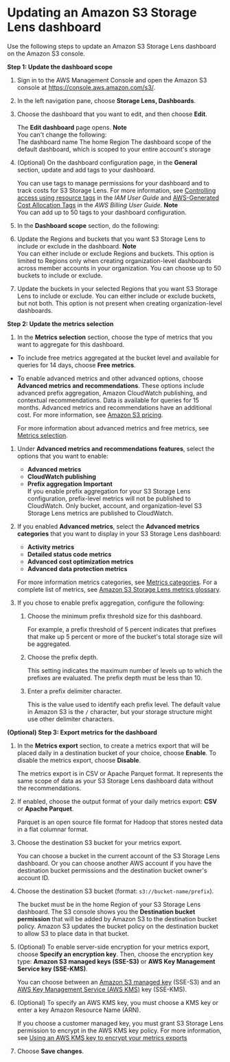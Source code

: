 # Updating an Amazon S3 Storage Lens dashboard<a name="storage_lens_console_editing"></a>

Use the following steps to update an Amazon S3 Storage Lens dashboard on the Amazon S3 console\.

**Step 1: Update the dashboard scope**

1. Sign in to the AWS Management Console and open the Amazon S3 console at [https://console\.aws\.amazon\.com/s3/](https://console.aws.amazon.com/s3/)\.

1. In the left navigation pane, choose **Storage Lens, Dashboards**\.

1. Choose the dashboard that you want to edit, and then choose **Edit**\.

   The **Edit dashboard** page opens\.
**Note**  
You can't change the following:  
The dashboard name 
The home Region
The dashboard scope of the default dashboard, which is scoped to your entire account's storage

1. \(Optional\) On the dashboard configuration page, in the **General** section, update and add tags to your dashboard\.

   You can use tags to manage permissions for your dashboard and to track costs for S3 Storage Lens\. For more information, see [Controlling access using resource tags](https://docs.aws.amazon.com/IAM/latest/UserGuide/access_tags.html) in the *IAM User Guide* and [AWS\-Generated Cost Allocation Tags](https://docs.aws.amazon.com/awsaccountbilling/latest/aboutv2/aws-tags.html) in the *AWS Billing User Guide*\.
**Note**  
You can add up to 50 tags to your dashboard configuration\.

1.  In the **Dashboard scope** section, do the following:

   1. Update the Regions and buckets that you want S3 Storage Lens to include or exclude in the dashboard\. 
**Note**  
You can either include or exclude Regions and buckets\. This option is limited to Regions only when creating organization\-level dashboards across member accounts in your organization\. 
You can choose up to 50 buckets to include or exclude\.

   1. Update the buckets in your selected Regions that you want S3 Storage Lens to include or exclude\. You can either include or exclude buckets, but not both\. This option is not present when creating organization\-level dashboards\.

**Step 2: Update the metrics selection**

1.  In the **Metrics selection** section, choose the type of metrics that you want to aggregate for this dashboard\.
   + To include free metrics aggregated at the bucket level and available for queries for 14 days, choose **Free metrics**\.
   + To enable advanced metrics and other advanced options, choose **Advanced metrics and recommendations**\. These options include advanced prefix aggregation, Amazon CloudWatch publishing, and contextual recommendations\. Data is available for queries for 15 months\. Advanced metrics and recommendations have an additional cost\. For more information, see [ Amazon S3 pricing](http://aws.amazon.com/s3/pricing/)\. 

     For more information about advanced metrics and free metrics, see [Metrics selection](storage_lens_basics_metrics_recommendations.md#storage_lens_basics_metrics_selection)\.

1. Under **Advanced metrics and recommendations features**, select the options that you want to enable:
   + **Advanced metrics** 
   + **CloudWatch publishing**
   + **Prefix aggregation**
**Important**  
If you enable prefix aggregation for your S3 Storage Lens configuration, prefix\-level metrics will not be published to CloudWatch\. Only bucket, account, and organization\-level S3 Storage Lens metrics are published to CloudWatch\.

1. If you enabled **Advanced metrics**, select the **Advanced metrics categories** that you want to display in your S3 Storage Lens dashboard:
   + **Activity metrics**
   + **Detailed status code metrics**
   + **Advanced cost optimization metrics**
   + **Advanced data protection metrics**

   For more information metrics categories, see [Metrics categories](storage_lens_basics_metrics_recommendations.md#storage_lens_basics_metrics_types)\. For a complete list of metrics, see [Amazon S3 Storage Lens metrics glossary](storage_lens_metrics_glossary.md)\.

1. If you chose to enable prefix aggregation, configure the following:

   1. Choose the minimum prefix threshold size for this dashboard\. 

      For example, a prefix threshold of 5 percent indicates that prefixes that make up 5 percent or more of the bucket's total storage size will be aggregated\. 

   1. Choose the prefix depth\. 

      This setting indicates the maximum number of levels up to which the prefixes are evaluated\. The prefix depth must be less than 10\. 

   1. Enter a prefix delimiter character\. 

      This is the value used to identify each prefix level\. The default value in Amazon S3 is the `/` character, but your storage structure might use other delimiter characters\.

**\(Optional\) Step 3: Export metrics for the dashboard**

1. In the **Metrics export** section, to create a metrics export that will be placed daily in a destination bucket of your choice, choose **Enable**\. To disable the metrics export, choose **Disable**\.

   The metrics export is in CSV or Apache Parquet format\. It represents the same scope of data as your S3 Storage Lens dashboard data without the recommendations\.

1. If enabled, choose the output format of your daily metrics export: **CSV** or **Apache Parquet**\. 

   Parquet is an open source file format for Hadoop that stores nested data in a flat columnar format\.

1. Choose the destination S3 bucket for your metrics export\. 

   You can choose a bucket in the current account of the S3 Storage Lens dashboard\. Or you can choose another AWS account if you have the destination bucket permissions and the destination bucket owner's account ID\.

1. Choose the destination S3 bucket \(format: `s3://bucket-name/prefix`\)\. 

   The bucket must be in the home Region of your S3 Storage Lens dashboard\. The S3 console shows you the **Destination bucket permission** that will be added by Amazon S3 to the destination bucket policy\. Amazon S3 updates the bucket policy on the destination bucket to allow S3 to place data in that bucket\. 

1. \(Optional\) To enable server\-side encryption for your metrics export, choose **Specify an encryption key**\. Then, choose the encryption key type: **Amazon S3 managed keys \(SSE\-S3\)** or **AWS Key Management Service key \(SSE\-KMS\)**\. 

   You can choose between an [Amazon S3 managed key](https://docs.aws.amazon.com/AmazonS3/latest/userguide/UsingServerSideEncryption.html) \(SSE\-S3\) and an [AWS Key Management Service \(AWS KMS\)](https://docs.aws.amazon.com/AmazonS3/latest/userguide/UsingKMSEncryption.html) key \(SSE\-KMS\)\.

1. \(Optional\) To specify an AWS KMS key, you must choose a KMS key or enter a key Amazon Resource Name \(ARN\)\.

   If you choose a customer managed key, you must grant S3 Storage Lens permission to encrypt in the AWS KMS key policy\. For more information, see [Using an AWS KMS key to encrypt your metrics exports](storage_lens_encrypt_permissions.md)

1. Choose **Save changes**\.